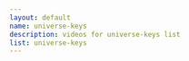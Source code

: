 ```yaml
--- 
layout: default
name: universe-keys
description: videos for universe-keys list
list: universe-keys
---
```


<div class="player">
<div id="player"><!-- "https://www.youtube.com/watch?v={{site.data.lists[page.list][0]}}" --></div>
</div>

